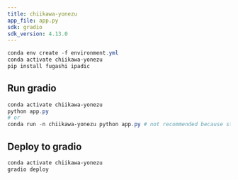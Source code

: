 ```yaml
---
title: chiikawa-yonezu
app_file: app.py
sdk: gradio
sdk_version: 4.13.0
---
```


```powershell
conda env create -f environment.yml
conda activate chiikawa-yonezu
pip install fugashi ipadic
```

## Run gradio

```powershell
conda activate chiikawa-yonezu
python app.py
# or
conda run -n chiikawa-yonezu python app.py # not recommended because standard output is not displayed
```

## Deploy to gradio

```powershell
conda activate chiikawa-yonezu
gradio deploy
```
